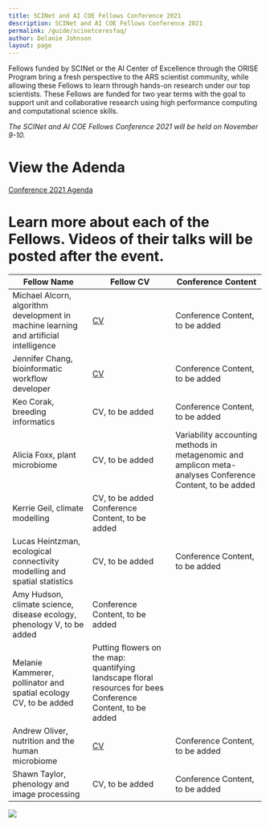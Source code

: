 ```yaml
---
title: SCINet and AI COE Fellows Conference 2021
description: SCINet and AI COE Fellows Conference 2021
permalink: /guide/scinetceresfaq/
author: Delanie Johnson
layout: page
---
```


Fellows funded by SCINet or the AI Center of Excellence through the ORISE Program bring a fresh perspective to the ARS scientist community, while allowing these Fellows to learn through hands-on research under our top scientists. These Fellows are funded for two year terms with the goal to support unit and collaborative research using high performance computing and computational science skills. 

*The SCINet and AI COE Fellows Conference 2021 will be held on November 9-10.*

# View the Adenda

[Conference 2021 Agenda](/assets/docs/SCINet-AI-COE-Agenda-1015.docx)

# Learn more about each of the Fellows. Videos of their talks will be posted after the event.

Fellow Name | Fellow CV | Conference Content
-------------|----------|-------------|
Michael Alcorn, algorithm development in machine learning and artificial intelligence   | [CV](https://sites.google.com/view/michaelaalcorn/cv)    |Conference Content, to be added|
Jennifer Chang, bioinformatic workflow developer    | [CV](http://j23414.github.io/CV.pdf)    | Conference Content, to be added    |
Keo Corak, breeding informatics         | CV, to be added      | Conference Content, to be added       |
Alicia Foxx, plant microbiome         | CV, to be added   | Variability accounting methods in metagenomic and amplicon meta-analyses Conference Content, to be added |
Kerrie Geil, climate modelling        | CV, to be added      Conference Content, to be added       |
Lucas Heintzman, ecological connectivity modelling and spatial statistics          | CV, to be added      | Conference Content, to be added       |
Amy Hudson, climate science, disease ecology, phenology           V, to be added      | Conference Content, to be added       |
Melanie Kammerer, pollinator and spatial ecology         CV, to be added      | Putting flowers on the map: quantifying landscape floral resources for bees Conference Content, to be added |
Andrew Oliver, nutrition and the human microbiome         | [CV](https://drive.google.com/file/d/1ahre-c5Cis4wxqHcj1jO5I6-Z_83hXSA/view)      | Conference Content, to be added       |
Shawn Taylor, phenology and image processing       | CV, to be added      | Conference Content, to be added       |


![](/assets/img/team-image/michael-alcorn.jpg) 